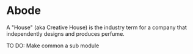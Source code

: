 # Abode

A "House" (aka Creative House) is the industry term for a company that independently designs and produces perfume. 

TO DO:
Make common a sub module